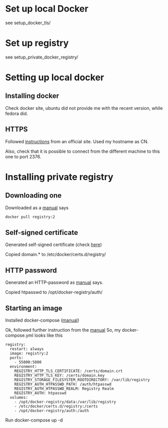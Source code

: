 # Set up local Docker
see setup_docker_tls/

# Set up registry
see setup_private_docker_registry/



#

# Setting up local docker
## Installing docker
Check docker site, ubuntu did not provide me with the recent version, while fedora did.

## HTTPS
Followed [instructions](https://docs.docker.com/articles/https/) from an official site. Used my hostname as CN.

Also, check that it is possible to connect from the different machine to this one to port 2376.



# Installing private registry
## Downloading one
Downloaded as a [manual](https://github.com/docker/distribution/blob/master/docs/deploying.md) says
``` sh
docker pull registry:2
```

## Self-signed certificate
Generated self-signed certificate (check [here](https://github.com/docker/distribution/blob/master/docs/insecure.md))

Copied domain.* to /etc/docker/certs.d/registry/

## HTTP password
Generated an HTTP-password as [manual](https://github.com/docker/distribution/blob/master/docs/deploying.md) says.

Copied htpasswd to /opt/docker-registry/auth/

## Starting an image
Installed docker-compose ([manual](https://docs.docker.com/compose/install/))

Ok, followed further instruction from the [manual](https://github.com/docker/distribution/blob/master/docs/deploying.md)
So, my docker-compose.yml looks like this
```
registry:
  restart: always
  image: registry:2
  ports:
    - 55000:5000
  environment:
    REGISTRY_HTTP_TLS_CERTIFICATE: /certs/domain.crt
    REGISTRY_HTTP_TLS_KEY: /certs/domain.key
    REGISTRY_STORAGE_FILESYSTEM_ROOTDIRECTORY: /var/lib/registry
    REGISTRY_AUTH_HTPASSWD_PATH: /auth/htpasswd
    REGISTRY_AUTH_HTPASSWD_REALM: Registry Realm
    REGISTRY_AUTH: htpasswd
  volumes:
    - /opt/docker-registry/data:/var/lib/registry
    - /etc/docker/certs.d/registry:/certs
    - /opt/docker-registry/auth:/auth
```

Run docker-compose up -d


